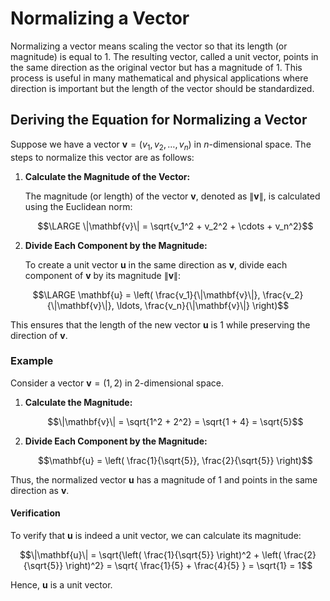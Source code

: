 # Normalizing a Vector
Normalizing a vector means scaling the vector so that its length (or magnitude) is equal to 1. 
	The resulting vector, called a unit vector, points in the same direction as the original vector but has a magnitude of 1.
		 This process is useful in many mathematical and physical applications where direction is important but the length of the vector should be standardized.

## Deriving the Equation for Normalizing a Vector

Suppose we have a vector $\mathbf{v} = (v_1, v_2, \ldots, v_n)$ in $n$-dimensional space. The steps to normalize this vector are as follows:

1. **Calculate the Magnitude of the Vector:**

   The magnitude (or length) of the vector $\mathbf{v}$, denoted as $\|\mathbf{v}\|$, is calculated using the Euclidean norm:

   $$\LARGE \|\mathbf{v}\| = \sqrt{v_1^2 + v_2^2 + \cdots + v_n^2}$$

2. **Divide Each Component by the Magnitude:**

   To create a unit vector $\mathbf{u}$ in the same direction as $\mathbf{v}$, divide each component of $\mathbf{v}$ by its magnitude $\|\mathbf{v}\|$:

$$\LARGE \mathbf{u} = \left( \frac{v_1}{\|\mathbf{v}\|}, \frac{v_2}{\|\mathbf{v}\|}, \ldots, \frac{v_n}{\|\mathbf{v}\|} \right)$$

   This ensures that the length of the new vector $\mathbf{u}$ is 1 while preserving the direction of $\mathbf{v}$.

### Example

Consider a vector $\mathbf{v} = (1, 2)$ in 2-dimensional space. 

1. **Calculate the Magnitude:**

   $$\|\mathbf{v}\| = \sqrt{1^2 + 2^2} = \sqrt{1 + 4} = \sqrt{5}$$

2. **Divide Each Component by the Magnitude:**

   $$\mathbf{u} = \left( \frac{1}{\sqrt{5}}, \frac{2}{\sqrt{5}} \right)$$

Thus, the normalized vector $\mathbf{u}$ has a magnitude of 1 and points in the same direction as $\mathbf{v}$.

#### Verification

To verify that $\mathbf{u}$ is indeed a unit vector, we can calculate its magnitude:

$$\|\mathbf{u}\| = \sqrt{\left( \frac{1}{\sqrt{5}} \right)^2 + \left( \frac{2}{\sqrt{5}} \right)^2} = \sqrt{ \frac{1}{5} + \frac{4}{5} } = \sqrt{1} = 1$$

Hence, $\mathbf{u}$ is a unit vector.
